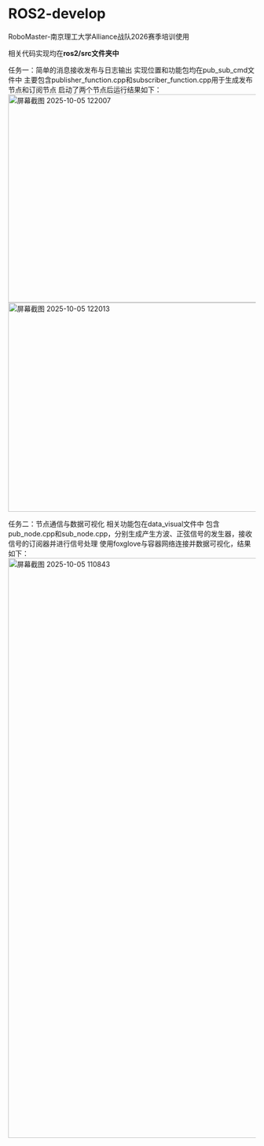 # ROS2-develop

RoboMaster-南京理工大学Alliance战队2026赛季培训使用

相关代码实现均在**ros2/src文件夹中**

任务一：简单的消息接收发布与日志输出
实现位置和功能包均在pub_sub_cmd文件中
主要包含publisher_function.cpp和subscriber_function.cpp用于生成发布节点和订阅节点
启动了两个节点后运行结果如下：
<img width="1345" height="423" alt="屏幕截图 2025-10-05 122007" src="https://github.com/user-attachments/assets/c0ba6f60-15b5-4a23-950e-64c32124443c" />
<img width="1340" height="425" alt="屏幕截图 2025-10-05 122013" src="https://github.com/user-attachments/assets/59f3c86f-c9af-4c4a-816e-0303ae7d1311" />



任务二：节点通信与数据可视化
相关功能包在data_visual文件中
包含pub_node.cpp和sub_node.cpp，分别生成产生方波、正弦信号的发生器，接收信号的订阅器并进行信号处理
使用foxglove与容器网络连接并数据可视化，结果如下：
<img width="1795" height="1178" alt="屏幕截图 2025-10-05 110843" src="https://github.com/user-attachments/assets/e9d80dc6-31e3-48fb-8903-b2408a47edf0" />

